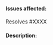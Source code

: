 #### Issues affected:

<!-- See https://github.com/blog/1506-closing-issues-via-pull-requests -->
Resolves #XXXX

#### Description:
